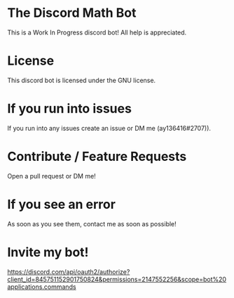 # The Discord Math Bot

This is a Work In Progress discord bot! All help is appreciated.

# License

This discord bot is licensed under the GNU license.

# If you run into issues
If you run into any issues create an issue or DM me (ay136416#2707)). 

# Contribute / Feature Requests

Open a pull request or DM me!

# If you see an error

As soon as you see them, contact me as soon as possible!

# Invite my bot!

https://discord.com/api/oauth2/authorize?client_id=845751152901750824&permissions=2147552256&scope=bot%20applications.commands

